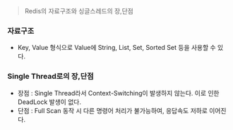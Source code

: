 > Redis의 자료구조와 싱글스레드의 장,단점

### 자료구조
- Key, Value 형식으로 Value에 String, List, Set, Sorted Set 등을 사용할 수 있다.

### Single Thread로의 장,단점
- 장점 : Single Thread라서 Context-Switching이 발생하지 않는다. 이로 인한 DeadLock 발생이 없다.
- 단점 : Full Scan 동작 시 다른 명령어 처리가 불가능하여, 응답속도 저하로 이어진다.